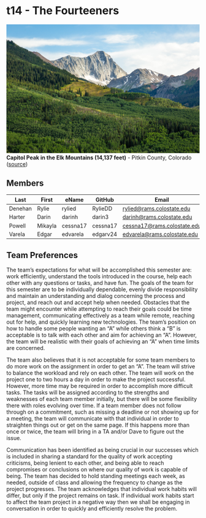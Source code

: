 # t14 - The Fourteeners

![Capitol Peak](team/images/CapitolPeak.jpg)
**Capitol Peak in the Elk Mountains (14,137 feet)** - Pitkin County, Colorado ([source](https://www.flickr.com/photos/twilberding/48722571706/in/photolist-2herV6L-xvg9J-rZLG2-R4LGuG-VbA5JN-sjzRz1-VbA53N-RezZz9-uUsST1-sMdroQ-UufZCN-VbA3Nd-UufZS5-y7mY94-uTqiN2-4QG3zj-rYwwH4-z1Wd9d-24VjTyv-7Xjj4n-7YsgTC-t6Erku-EXGqUv-z4eJK6-QWFRJy-z541CR-4QBQfK-waUYNN-UufZYh-yLCCAy-4QBPZg-DcLT3-dNxsB9-sAyzMp-bnZE8H-tUSfvv-8Afae8-yLCyXm-oqgDwg-6uYtLX-8AhVSW-8AipsW-8AhVFA-8AeQC2-FN2LcH-FnVwgs-FDRy3h-ESAbZC-FnVnW1-qpDBsb)) 

## Members
| Last | First | eName | GitHub | Email |
| ---- | ----- | ----- | ------ | ----- |
| Denehan | Rylie | rylied | RylieDD | rylied@rams.colostate.edu |
| Harter | Darin | darinh | darin3 | darinh@rams.colostate.edu |
| Powell | Mikayla | cessna17 | cessna17 | cessna17@rams.colostate.edu |
| Varela | Edgar | edvarela | edgarv24 | edvarela@rams.colostate.edu |

## Team Preferences 
  The team’s expectations for what will be accomplished this semester are: work efficiently, understand the tools introduced in the course, help each other with any questions or tasks, and have fun. The goals of the team for this semester are to be individually dependable, evenly divide responsibility and maintain an understanding and dialog concerning the process and project, and reach out and accept help when needed. Obstacles that the team might encounter while attempting to reach their goals could be time management, communicating effectively as a team while remote, reaching out for help, and quickly learning new technologies. The team’s position on how to handle some people wanting an “A” while others think a “B” is acceptable is to talk with each other and aim for achieving an “A”. However, the team will be realistic with their goals of achieving an “A” when time limits are concerned. 
  
  The team also believes that it is not acceptable for some team members to do more work on the assignment in order to get an “A”. The team will strive to balance the workload and rely on each other. The team will work on the project one to two hours a day in order to make the project successful. However, more time may be required in order to accomplish more difficult tasks. The tasks will be assigned according to the strengths and weaknesses of each team member initially, but there will be some flexibility there with roles evolving over time. If a team member does not follow through on a commitment, such as missing a deadline or not showing up for a meeting, the team will communicate with that individual in order to straighten things out or get on the same page. If this happens more than once or twice, the team will bring in a TA and/or Dave to figure out the issue.
  
  Communication has been identified as being crucial in our successes which is included in sharing a standard for the quality of work accepting criticisms, being lenient to each other, and being able to reach compromises or conclusions on where our quality of work is capable of being. The team has decided to hold standing meetings each week, as needed, outside of class and allowing the frequency to change as the project progresses. The team acknowledges that individual work habits will differ, but only if the project remains on task. If individual work habits start to affect the team project in a negative way then we shall be engaging in conversation in order to quickly and efficiently resolve the problem.
  
